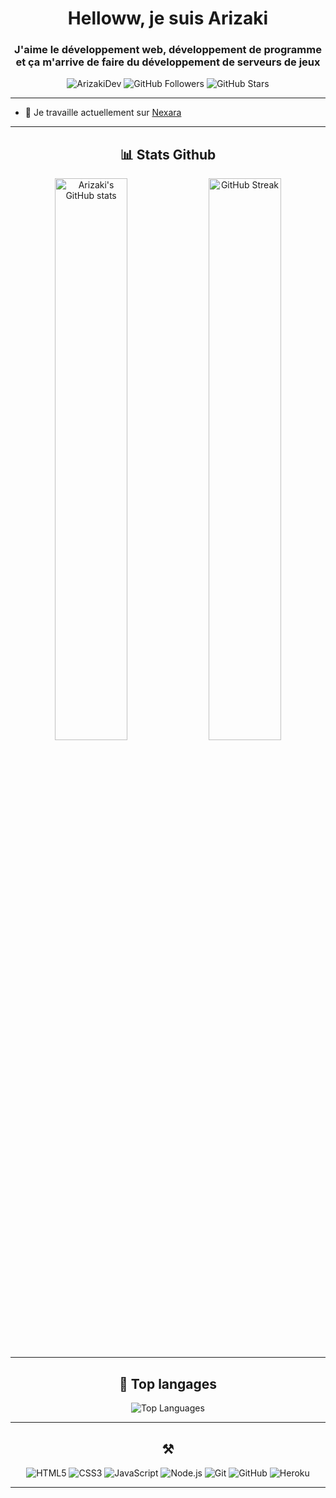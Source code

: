 <h1 align="center">Helloww, je suis Arizaki</h1>
<h3 align="center">J'aime le développement web, développement de programme et ça m'arrive de faire du développement de serveurs de jeux</h3>

<p align="center">
  <img src="https://komarev.com/ghpvc/?username=ArizakiDev&label=Profile%20views&color=0e75b6&style=flat" alt="ArizakiDev" />
  <img src="https://img.shields.io/github/followers/ArizakiDev?label=Followers&style=social" alt="GitHub Followers" />
  <img src="https://img.shields.io/github/stars/ArizakiDev?label=GitHub%20Stars&style=social" alt="GitHub Stars" />
</p>

---

- 🔭 Je travaille actuellement sur [Nexara](https://github.com/Nexara-cracks)

---

<h2 align="center">📊 Stats Github</h2>

<p align="center">
  <img width="48%" src="https://github-readme-stats.vercel.app/api?username=ArizakiDev&show_icons=true&theme=radical&count_private=true&include_all_commits=true" alt="Arizaki's GitHub stats" />
  <img width="48%" src="https://github-readme-streak-stats.herokuapp.com/?user=ArizakiDev&theme=radical" alt="GitHub Streak" />
</p>

---

<h2 align="center">🌟 Top langages</h2>

<p align="center">
  <img src="https://github-readme-stats.vercel.app/api/top-langs/?username=ArizakiDev&layout=compact&langs_count=8&theme=radical" alt="Top Languages" />
</p>

---

<h2 align="center">⚒️ </h2>
<p align="center">
  <img src="https://img.shields.io/badge/Code-HTML5-informational?style=flat&logo=html5&logoColor=white&color=E34F26" alt="HTML5">
  <img src="https://img.shields.io/badge/Code-CSS3-informational?style=flat&logo=css3&logoColor=white&color=1572B6" alt="CSS3">
  <img src="https://img.shields.io/badge/Code-JavaScript-informational?style=flat&logo=javascript&logoColor=white&color=F7DF1E" alt="JavaScript">
  <img src="https://img.shields.io/badge/Code-Node.js-informational?style=flat&logo=node.js&logoColor=white&color=339933" alt="Node.js">
  <img src="https://img.shields.io/badge/Tools-Git-informational?style=flat&logo=git&logoColor=white&color=F05032" alt="Git">
  <img src="https://img.shields.io/badge/Tools-GitHub-informational?style=flat&logo=github&logoColor=white&color=181717" alt="GitHub">
  <img src="https://img.shields.io/badge/Cloud-Heroku-informational?style=flat&logo=heroku&logoColor=white&color=430098" alt="Heroku">
</p>

---
